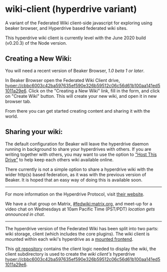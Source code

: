 # wiki-client (hyperdrive variant)

A variant of the Federated Wiki client-side javascript for exploring using beaker browser, and Hyperdrive based federated wiki sites.

This hyperdrive wiki client is currently level with the June 2020 build (v0.20.3) of the Node version.

## Creating a New Wiki:

You will need a recent version of Beaker Browser, *1.0 beta 1 or later*.

In Beaker Browser open the Federated Wiki Client drive, [hyper://cbbc6003c42ba597635ef590e326b59512c06c56d61b100aa141ed51011a29e6](hyper://cbbc6003c42ba597635ef590e326b59512c06c56d61b100aa141ed51011a29e6). Click on the "Creating a New Wiki" link, fill in the form, and click on "Create Wiki" button. This will create your new wiki, and open it in new browser tab.

From there you can get started creating content and sharing it with the world.

## Sharing your wiki:

The default configuration for Beaker will leave the hyperdrive daemon running in background to share your hyperdrives with others. If you are writing together with others, you may want to use the option to ["Host This Drive"](https://docs.beakerbrowser.com/beginner/hosting-hyperdrives) to help keep each others wiki available online.

There currently is not a simple option to share a hyperdrive wiki with the wider http(s) based federation, as it was with the previous version of Beaker. It is hoped that an easy way of doing this is available soon.

<hr>

For more information on the Hyperdrive Protocol, visit [their website](https://hypercore-protocol.org/).

We have a chat group on Matrix, [#fedwiki:matrix.org](https://matrix.to/#/#fedwiki:matrix.org), and meet-up for a video chat on Wednesdays at 10am Pacific Time (PST/PDT) *location gets announced in chat*.

<!--
~~For those exploring this variant of wiki I have created  [dat://paul90-dat-wiki.hashbase.io/#view/dat-wiki-sites](dat://paul90-dat-wiki.hashbase.io/#view/dat-wiki-sites). To have your wiki added share it via chat.~~
-->
---

The hyperdrive version of the Federated Wiki has been split into two parts: wiki storage, client (which includes the core plugins). The wiki client is mounted within each wiki's hyperdrive as a [mounted frontend](https://docs.beakerbrowser.com/developers/frontends-.ui-folder).

This [git repository](https://github.com/paul90/wiki-client-dat-variant) contains the client logic needed to display the wiki, the client subdirectory is used to create the *wiki client's* hyperdrive [hyper://cbbc6003c42ba597635ef590e326b59512c06c56d61b100aa141ed51011a29e6](hyper://cbbc6003c42ba597635ef590e326b59512c06c56d61b100aa141ed51011a29e6).
